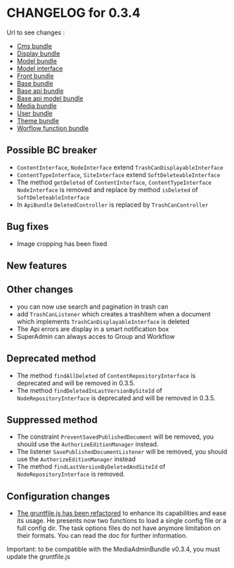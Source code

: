 # CHANGELOG for 0.3.4

Url to see changes : 

 - [Cms bundle](https://github.com/open-orchestra/open-orchestra-cms-bundle/compare/v0.3.3...v0.3.4)
 - [Display bundle](https://github.com/open-orchestra/open-orchestra-display-bundle/compare/v0.3.3...v0.3.4)
 - [Model bundle](https://github.com/open-orchestra/open-orchestra-model-bundle/compare/v0.3.3...v0.3.4)
 - [Model interface](https://github.com/open-orchestra/open-orchestra-model-interface/compare/v0.3.3...v0.3.4)
 - [Front bundle](https://github.com/open-orchestra/open-orchestra-front-bundle/compare/v0.3.3...v0.3.4)
 - [Base bundle](https://github.com/open-orchestra/open-orchestra-base-bundle/compare/v0.3.3...v0.3.4)
 - [Base api bundle](https://github.com/open-orchestra/open-orchestra-base-api-bundle/compare/v0.3.3...v0.3.4)
 - [Base api model bundle](https://github.com/open-orchestra/open-orchestra-base-api-mongo-model-bundle/compare/v0.3.3...v0.3.4)
 - [Media bundle](https://github.com/open-orchestra/open-orchestra-media-bundle/compare/v0.3.3...v0.3.4)
 - [User bundle](https://github.com/open-orchestra/open-orchestra-user-bundle/compare/v0.3.3...v0.3.4)
 - [Theme bundle](https://github.com/open-orchestra/open-orchestra-theme-bundle/compare/v0.3.3...v0.3.4)
 - [Worflow function bundle](https://github.com/open-orchestra/open-orchestra-worflow-function-bundle/compare/v0.3.3...v0.3.4)

## Possible BC breaker

- `ContentInterface`, `NodeInterface` extend `TrashCanDisplayableInterface`
- `ContentTypeInterface`, `SiteInterface` extend `SoftDeleteableInterface`
- The method  `getDeleted` of `ContentInterface`, `ContentTypeInterface` `NodeInterface` is removed and replace by method `isDeleted` of `SoftDeleteableInterface`
- In `ApiBundle` `DeletedController` is replaced by `TrashCanController`

## Bug fixes

- Image cropping has been fixed

## New features

## Other changes

 - you can now use search and pagination in trash can 
 - add `TrashCanListener` which creates a trashItem when a document which implements `TrashCanDisplayableInterface` is deleted
 - The Api errors are display in a smart notification box 
 - SuperAdmin can always acces to Group and Workflow

## Deprecated method

- The method `findAllDeleted` of `ContentRepositoryInterface` is deprecated and will be removed in 0.3.5.
- The method `findDeletedInLastVersionBySiteId` of `NodeRepositoryInterface` is deprecated and will be removed in 0.3.5.

## Suppressed method

- The constraint `PreventSavedPublishedDocument` will be removed, you should use the `AuthorizeEditionManager`
  instead.
- The listener `SavePublishedDocumentListener` will be removed, you should use the `AuthorizeEditionManager`
  instead
- The method `findLastVersionByDeletedAndSiteId` of `NodeRepositoryInterface` is removed.

## Configuration changes

 - [The gruntfile.js has been refactored](https://trello.com/c/H2W9iYDR/1259-2-gruntfile-revoir-le-loadconfig-pour-enlever-la-limitation-sur-l-ajout-de-taches-dans-des-bundles-externes-rencontree-par-nicot)
 to enhance its capabilities and ease its usage. He presents now two functions to load a single
 config file or a full config dir. The task options files do not have anymore limitation on their
 formats. You can read the doc for further information.

 Important: to be compatible with the MediaAdminBundle v0.3.4, you must update the gruntfile.js
